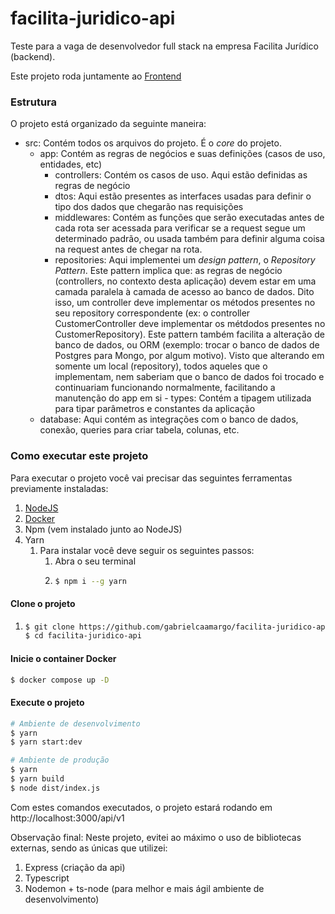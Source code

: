 # facilita-juridico-api

Teste para a vaga de desenvolvedor full stack na empresa Facilita Jurídico (backend).

Este projeto roda juntamente ao [Frontend](https://github.com/gabrielcaamargo/facilita-juridico-web)

### Estrutura

O projeto está organizado da seguinte maneira: 
  - src: Contém todos os arquivos do projeto. É o _core_ do projeto.
    - app: Contém as regras de negócios e suas definições (casos de uso, entidades, etc)
      - controllers: Contém os casos de uso. Aqui estão definidas as regras de negócio
      - dtos: Aqui estão presentes as interfaces usadas para definir o tipo dos dados que chegarão nas requisições
      - middlewares: Contém as funções que serão executadas antes de cada rota ser acessada para verificar se a request segue um determinado padrão, ou usada também para definir alguma coisa         na request antes de chegar na rota.
      - repositories: Aqui implementei um _design pattern_, o _Repository Pattern_. Este pattern implica que: as regras de negócio (controllers, no contexto desta aplicação) devem estar em uma camada paralela à camada de acesso ao banco de dados. Dito isso, um controller deve implementar os métodos presentes no seu repository correspondente (ex: o controller CustomerController deve implementar os métdodos presentes no CustomerRepository). Este pattern também facilita a alteração de banco de dados, ou ORM (exemplo: trocar o banco de dados de Postgres para Mongo, por algum motivo). Visto que alterando em somente um local (repository), todos aqueles que o implementam, nem saberiam que o banco de dados foi trocado e continuariam funcionando normalmente, facilitando a manutenção do app em si - types: Contém a tipagem utilizada para tipar parâmetros e constantes da aplicação
    - database: Aqui contém as integrações com o banco de dados, conexão, queries para criar tabela, colunas, etc.

### Como executar este projeto

Para executar o projeto você vai precisar das seguintes ferramentas previamente instaladas:

1. [NodeJS](https://nodejs.org/en)
2. [Docker](https://www.docker.com/)
3. Npm (vem instalado junto ao NodeJS)
4. Yarn
   1. Para instalar você deve seguir os seguintes passos:
      1. Abra o seu terminal
      2. ```bash
         $ npm i --g yarn
         ```

#### Clone o projeto

1. ```bash
   $ git clone https://github.com/gabrielcaamargo/facilita-juridico-api.git
   $ cd facilita-juridico-api
   ```

#### Inicie o container Docker

```bash
$ docker compose up -D
```

#### Execute o projeto

```bash
# Ambiente de desenvolvimento
$ yarn
$ yarn start:dev

# Ambiente de produção
$ yarn
$ yarn build
$ node dist/index.js
```

Com estes comandos executados, o projeto estará rodando em http://localhost:3000/api/v1

Observação final: Neste projeto, evitei ao máximo o uso de bibliotecas externas, sendo as únicas que utilizei:
  1. Express (criação da api)
  2. Typescript
  3. Nodemon + ts-node (para melhor e mais ágil ambiente de desenvolvimento) 
